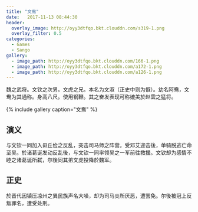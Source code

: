 ```yaml
---
title: "文鸯"
date:   2017-11-13 08:44:30
header:
  overlay_image: http://oyy3dtfqo.bkt.clouddn.com/s319-1.png
  overlay_filter: 0.5
categories:
  - Games
  - Sango
gallery:
  - image_path: http://oyy3dtfqo.bkt.clouddn.com/166-1.png
  - image_path: http://oyy3dtfqo.bkt.clouddn.com/a172-1.png
  - image_path: http://oyy3dtfqo.bkt.clouddn.com/a126-1.png
---
```


魏之武将。文钦之次男。文虎之兄。本名为文淑（正史中则为俶）。幼名阿鸯，文鸯为其通称。身高八尺。使用钢鞭。其之奋发表现可称媲美於赵雲之猛将。

{% include gallery caption="文鸯" %}

## 演义

与文钦一同加入毌丘俭之反乱，突击司马师之阵营。受邓艾迎击後，单骑脱逃亡命至吴。於诸葛诞发动反乱後，与文钦一同率领吴之一军前往救援。文钦却为感情不睦之诸葛诞所弑，尔後同其弟文虎投降於魏军。

## 正史

於晋代因镇压凉州之異民族声名大噪，却为司马炎所厌恶，遭罢免。尔後被冠上反叛罪名，遭受处刑。